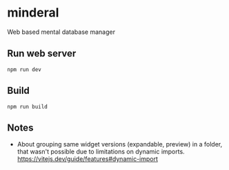 # minderal
Web based mental database manager

## Run web server
```commandline
npm run dev
```

## Build
```commandline
npm run build
```

## Notes
- About grouping same widget versions (expandable, preview) in a folder, that wasn't possible due to limitations on dynamic imports. https://vitejs.dev/guide/features#dynamic-import
